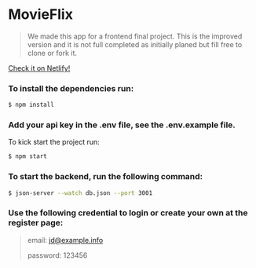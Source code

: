 # MovieFlix

> We made this app for a frontend final project. This is the improved version and it is not full completed as initially planed but fill free to clone or fork it.

[Check it on Netlify!]()

### To install the dependencies run:

```sh
$ npm install
```

### Add your api key in the .env file, see the .env.example file.

To kick start the project run:

```sh
$ npm start
```

### To start the backend, run the following command:

```sh
$ json-server --watch db.json --port 3001
```

### Use the following credential to login or create your own at the register page:

> email: jd@example.info
>
> password: 123456

